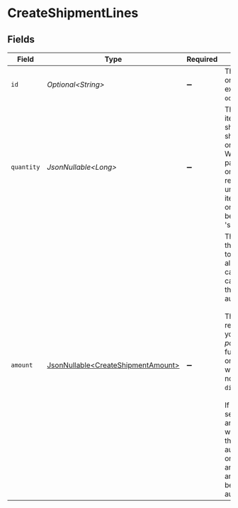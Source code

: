 # CreateShipmentLines


## Fields

| Field                                                                                                                                                                                                                                                                                                                                                                              | Type                                                                                                                                                                                                                                                                                                                                                                               | Required                                                                                                                                                                                                                                                                                                                                                                           | Description                                                                                                                                                                                                                                                                                                                                                                        |
| ---------------------------------------------------------------------------------------------------------------------------------------------------------------------------------------------------------------------------------------------------------------------------------------------------------------------------------------------------------------------------------- | ---------------------------------------------------------------------------------------------------------------------------------------------------------------------------------------------------------------------------------------------------------------------------------------------------------------------------------------------------------------------------------- | ---------------------------------------------------------------------------------------------------------------------------------------------------------------------------------------------------------------------------------------------------------------------------------------------------------------------------------------------------------------------------------- | ---------------------------------------------------------------------------------------------------------------------------------------------------------------------------------------------------------------------------------------------------------------------------------------------------------------------------------------------------------------------------------- |
| `id`                                                                                                                                                                                                                                                                                                                                                                               | *Optional\<String>*                                                                                                                                                                                                                                                                                                                                                                | :heavy_minus_sign:                                                                                                                                                                                                                                                                                                                                                                 | The ID of the order line. For example: `odl_dgtxyl`.                                                                                                                                                                                                                                                                                                                               |
| `quantity`                                                                                                                                                                                                                                                                                                                                                                         | *JsonNullable\<Long>*                                                                                                                                                                                                                                                                                                                                                              | :heavy_minus_sign:                                                                                                                                                                                                                                                                                                                                                                 | The number of items that should be shipped for this order line. When this parameter is omitted, all remaining unshipped items of this order line will be considered 'shipped'.                                                                                                                                                                                                     |
| `amount`                                                                                                                                                                                                                                                                                                                                                                           | [JsonNullable\<CreateShipmentAmount>](../../models/operations/CreateShipmentAmount.md)                                                                                                                                                                                                                                                                                             | :heavy_minus_sign:                                                                                                                                                                                                                                                                                                                                                                 | The amount that you want to ship. In almost all cases, Mollie can determine the amount automatically.<br/><br/>The amount is required only if you are *partially* fulfilling an order line which has a non-zero `discountAmount`.<br/><br/>If you do not send an amount, Mollie will determine the amount automatically or respond with an error if the amount cannot be determined automatically. |